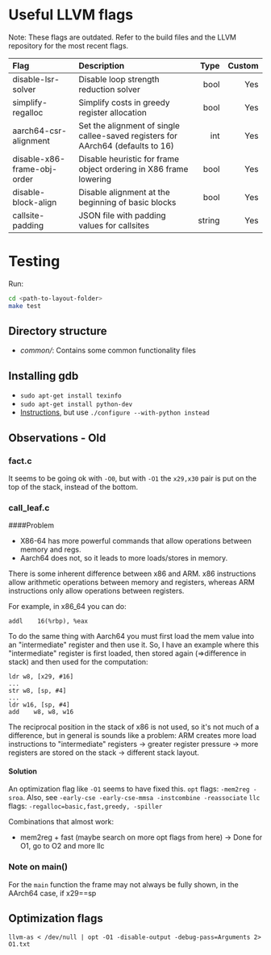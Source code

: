 # Useful LLVM flags

Note: These flags are outdated. Refer to the build files and the LLVM repository for the most recent flags.

| Flag                        | Description                                                                     |   Type | Custom |
|:----------------------------|:--------------------------------------------------------------------------------|-------:|-------:|
| disable-lsr-solver          | Disable loop strength reduction solver                                          |   bool |    Yes |
| simplify-regalloc           | Simplify costs in greedy register allocation                                    |   bool |    Yes |
| aarch64-csr-alignment       | Set the alignment of single callee-saved registers for AArch64 (defaults to 16) |    int |    Yes |
| disable-x86-frame-obj-order | Disable heuristic for frame object ordering in X86 frame lowering               |   bool |    Yes |
| disable-block-align         | Disable alignment at the beginning of basic blocks                              |   bool |    Yes |
| callsite-padding            | JSON file with padding values for callsites                                     | string |    Yes |


# Testing

Run:

```bash
cd <path-to-layout-folder>
make test
```

## Directory structure

* *common/*: Contains some common functionality files

## Installing gdb

* `sudo apt-get install texinfo`
* `sudo apt-get install python-dev`
* [Instructions](http://www.gdbtutorial.com/tutorial/how-install-gdb), but use `./configure --with-python instead`

## Observations - Old

### fact.c 
It seems to be going ok with `-O0`, but with `-O1` the `x29,x30` pair is put on the top of the stack, instead of the bottom.

### call_leaf.c 

####Problem

* X86-64 has more powerful commands that allow operations between memory and regs. 
* Aarch64 does not, so it leads to more loads/stores in memory.

There is some inherent difference between x86 and ARM.
x86 instructions allow arithmetic operations between memory and registers, whereas ARM instructions only allow operations between registers. 

For example, in x86_64 you can do:

```
addl    16(%rbp), %eax
```

To do the same thing with Aarch64 you must first load the mem value into an "intermediate" register and then use it. So, I have an example where this "intermediate" register is first loaded, then stored again (=>difference in stack) and then used for the computation:
```
ldr w8, [x29, #16]
...
str w8, [sp, #4]
...
ldr w16, [sp, #4]
add    w8, w8, w16
```
The reciprocal position in the stack of x86 is not used, so it's not much of a difference, but in general is sounds like a problem:
ARM creates more load instructions to "intermediate" registers -> greater register pressure -> more registers are stored on the stack -> different stack layout.

#### Solution

An optimization flag like `-O1` seems to have fixed this.
`opt` flags: `-mem2reg -sroa`. Also, see `-early-cse -early-cse-mmsa -instcombine -reassociate`
`llc` flags: `-regalloc=basic,fast,greedy, -spiller`

Combinations that almost work:
* mem2reg + fast (maybe search on more opt flags from here) -> Done for O1, go to O2 and more llc

### Note on main()
For the `main` function the frame may not always be fully shown, in the AArch64 case, if x29==sp

## Optimization flags

```
llvm-as < /dev/null | opt -O1 -disable-output -debug-pass=Arguments 2> O1.txt
```
